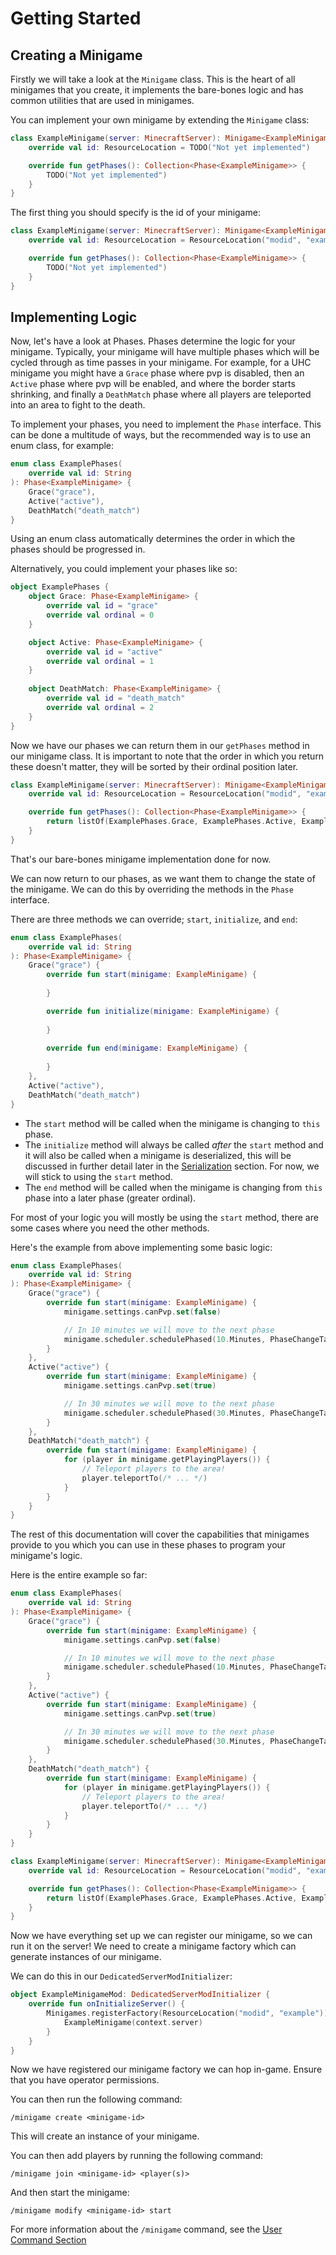 # Getting Started

## Creating a Minigame

Firstly we will take a look at the `Minigame` class. This is the heart
of all minigames that you create, it implements the bare-bones logic and
has common utilities that are used in minigames.

You can implement your own minigame by extending the `Minigame` class:

```kotlin
class ExampleMinigame(server: MinecraftServer): Minigame<ExampleMinigame>(server) {
    override val id: ResourceLocation = TODO("Not yet implemented")

    override fun getPhases(): Collection<Phase<ExampleMinigame>> {
        TODO("Not yet implemented")
    }
}
```

The first thing you should specify is the id of your minigame:

```kotlin
class ExampleMinigame(server: MinecraftServer): Minigame<ExampleMinigame>(server) {
    override val id: ResourceLocation = ResourceLocation("modid", "example")

    override fun getPhases(): Collection<Phase<ExampleMinigame>> {
        TODO("Not yet implemented")
    }
}
```

## Implementing Logic

Now, let's have a look at Phases. Phases determine the logic for your minigame.
Typically, your minigame will have multiple phases which will be cycled through
as time passes in your minigame. For example, for a UHC minigame you might have a 
`Grace` phase where pvp is disabled, then an `Active` phase where pvp will be
enabled, and where the border starts shrinking, and finally a `DeathMatch` phase
where all players are teleported into an area to fight to the death.

To implement your phases, you need to implement the `Phase` interface.
This can be done a multitude of ways, but the recommended way is to use an
enum class, for example:

```kotlin
enum class ExamplePhases(
    override val id: String
): Phase<ExampleMinigame> {
    Grace("grace"),
    Active("active"),
    DeathMatch("death_match")
}
```

Using an enum class automatically determines the order in which the phases
should be progressed in.

Alternatively, you could implement your phases like so:

```kotlin
object ExamplePhases {
    object Grace: Phase<ExampleMinigame> {
        override val id = "grace"
        override val ordinal = 0
    }

    object Active: Phase<ExampleMinigame> {
        override val id = "active"
        override val ordinal = 1
    }
    
    object DeathMatch: Phase<ExampleMinigame> {
        override val id = "death_match"
        override val ordinal = 2
    }
}
```

Now we have our phases we can return them in our `getPhases` method in our minigame class.
It is important to note that the order in which you return these doesn't matter,
they will be sorted by their ordinal position later.

```kotlin
class ExampleMinigame(server: MinecraftServer): Minigame<ExampleMinigame>(server) {
    override val id: ResourceLocation = ResourceLocation("modid", "example")

    override fun getPhases(): Collection<Phase<ExampleMinigame>> {
        return listOf(ExamplePhases.Grace, ExamplePhases.Active, ExamplePhases.DeathMatch)
    }
}
```

That's our bare-bones minigame implementation done for now.

We can now return to our phases, as we want them to change the state of the minigame. 
We can do this by overriding the methods in the `Phase` interface.

There are three methods we can override; `start`, `initialize`, and `end`:
```kotlin
enum class ExamplePhases(
    override val id: String
): Phase<ExampleMinigame> {
    Grace("grace") {
        override fun start(minigame: ExampleMinigame) {
            
        }

        override fun initialize(minigame: ExampleMinigame) {
            
        }
        
        override fun end(minigame: ExampleMinigame) {
            
        }
    },
    Active("active"),
    DeathMatch("death_match")
}
```

- The `start` method will be called when the minigame is changing to `this` phase.
- The `initialize` method will always be called *after* the `start` method and
it will also be called when a minigame is deserialized, this will be discussed 
in further detail later in the [Serialization](serialization.md) section.
For now, we will stick to using the `start` method.
- The `end` method will be called when the minigame is changing from `this` phase
into a later phase (greater ordinal).

For most of your logic you will mostly be using the `start` method, there are some 
cases where you need the other methods.

Here's the example from above implementing some basic logic:

```kotlin
enum class ExamplePhases(
    override val id: String
): Phase<ExampleMinigame> {
    Grace("grace") {
        override fun start(minigame: ExampleMinigame) {
            minigame.settings.canPvp.set(false)

            // In 10 minutes we will move to the next phase
            minigame.scheduler.schedulePhased(10.Minutes, PhaseChangeTask(minigame, Active))
        }
    },
    Active("active") {
        override fun start(minigame: ExampleMinigame) {
            minigame.settings.canPvp.set(true)

            // In 30 minutes we will move to the next phase
            minigame.scheduler.schedulePhased(30.Minutes, PhaseChangeTask(minigame, DeathMatch))
        }
    },
    DeathMatch("death_match") {
        override fun start(minigame: ExampleMinigame) {
            for (player in minigame.getPlayingPlayers()) {
                // Teleport players to the area!
                player.teleportTo(/* ... */)
            }
        }
    }
}
```

The rest of this documentation will cover the capabilities that minigames provide
to you which you can use in these phases to program your minigame's logic.

Here is the entire example so far:
```kotlin
enum class ExamplePhases(
    override val id: String
): Phase<ExampleMinigame> {
    Grace("grace") {
        override fun start(minigame: ExampleMinigame) {
            minigame.settings.canPvp.set(false)

            // In 10 minutes we will move to the next phase
            minigame.scheduler.schedulePhased(10.Minutes, PhaseChangeTask(minigame, Active))
        }
    },
    Active("active") {
        override fun start(minigame: ExampleMinigame) {
            minigame.settings.canPvp.set(true)

            // In 30 minutes we will move to the next phase
            minigame.scheduler.schedulePhased(30.Minutes, PhaseChangeTask(minigame, DeathMatch))
        }
    },
    DeathMatch("death_match") {
        override fun start(minigame: ExampleMinigame) {
            for (player in minigame.getPlayingPlayers()) {
                // Teleport players to the area!
                player.teleportTo(/* ... */)
            }
        }
    }
}

class ExampleMinigame(server: MinecraftServer): Minigame<ExampleMinigame>(server) {
    override val id: ResourceLocation = ResourceLocation("modid", "example")

    override fun getPhases(): Collection<Phase<ExampleMinigame>> {
        return listOf(ExamplePhases.Grace, ExamplePhases.Active, ExamplePhases.DeathMatch)
    }
}
```

Now we have everything set up we can register our minigame, so we can run it on the server!
We need to create a minigame factory which can generate instances of our minigame.

We can do this in our `DedicatedServerModInitializer`:
```kotlin
object ExampleMinigameMod: DedicatedServerModInitializer {
    override fun onInitializeServer() {
        Minigames.registerFactory(ResourceLocation("modid", "example")) { context ->
            ExampleMinigame(context.server)
        }
    }
}
```

Now we have registered our minigame factory we can hop in-game.
Ensure that you have operator permissions.

You can then run the following command:
```
/minigame create <minigame-id>
```
This will create an instance of your minigame.

You can then add players by running the following command:
```
/minigame join <minigame-id> <player(s)>
```

And then start the minigame:
```
/minigame modify <minigame-id> start
```

For more information about the `/minigame` command, see the [User Command Section](user_commands)